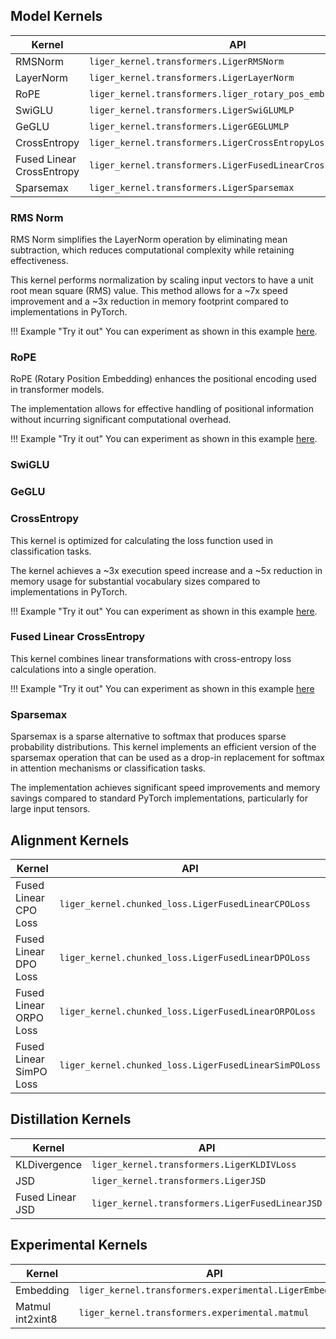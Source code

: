 ## Model Kernels

| **Kernel**                      | **API**                                                     |
|---------------------------------|-------------------------------------------------------------|
| RMSNorm                         | `liger_kernel.transformers.LigerRMSNorm`                    |
| LayerNorm                       | `liger_kernel.transformers.LigerLayerNorm`                  |
| RoPE                            | `liger_kernel.transformers.liger_rotary_pos_emb`            |
| SwiGLU                          | `liger_kernel.transformers.LigerSwiGLUMLP`                  |
| GeGLU                           | `liger_kernel.transformers.LigerGEGLUMLP`                   |
| CrossEntropy                    | `liger_kernel.transformers.LigerCrossEntropyLoss`           |
| Fused Linear CrossEntropy       | `liger_kernel.transformers.LigerFusedLinearCrossEntropyLoss`|
| Sparsemax                       | `liger_kernel.transformers.LigerSparsemax`                  |


### RMS Norm

RMS Norm simplifies the LayerNorm operation by eliminating mean subtraction, which reduces computational complexity while retaining effectiveness. 

This kernel performs normalization by scaling input vectors to have a unit root mean square (RMS) value. This method allows for a ~7x speed improvement and a ~3x reduction in memory footprint compared to
implementations in PyTorch.

!!! Example "Try it out"
    You can experiment as shown in this example [here](https://colab.research.google.com/drive/1CQYhul7MVG5F0gmqTBbx1O1HgolPgF0M?usp=sharing).

### RoPE

RoPE (Rotary Position Embedding) enhances the positional encoding used in transformer models.

The implementation allows for effective handling of positional information without incurring significant computational overhead.

!!! Example "Try it out"
    You can experiment as shown in this example [here](https://colab.research.google.com/drive/1llnAdo0hc9FpxYRRnjih0l066NCp7Ylu?usp=sharing).

### SwiGLU 

### GeGLU 

### CrossEntropy

This kernel is optimized for calculating the loss function used in classification tasks. 

The  kernel achieves a ~3x execution speed increase and a ~5x reduction in memory usage for substantial vocabulary sizes compared to implementations in PyTorch.

!!! Example "Try it out"
    You can experiment as shown in this example [here](https://colab.research.google.com/drive/1WgaU_cmaxVzx8PcdKB5P9yHB6_WyGd4T?usp=sharing).

### Fused Linear CrossEntropy

This kernel combines linear transformations with cross-entropy loss calculations into a single operation.

!!! Example "Try it out"
    You can experiment as shown in this example [here](https://colab.research.google.com/drive/1Z2QtvaIiLm5MWOs7X6ZPS1MN3hcIJFbj?usp=sharing)

### Sparsemax

Sparsemax is a sparse alternative to softmax that produces sparse probability distributions. This kernel implements an efficient version of the sparsemax operation that can be used as a drop-in replacement for softmax in attention mechanisms or classification tasks.

The implementation achieves significant speed improvements and memory savings compared to standard PyTorch implementations, particularly for large input tensors.

## Alignment Kernels

| **Kernel**                      | **API**                                                     |
|---------------------------------|-------------------------------------------------------------|
| Fused Linear CPO Loss           | `liger_kernel.chunked_loss.LigerFusedLinearCPOLoss`       |
| Fused Linear DPO Loss           | `liger_kernel.chunked_loss.LigerFusedLinearDPOLoss`       |
| Fused Linear ORPO Loss          | `liger_kernel.chunked_loss.LigerFusedLinearORPOLoss`      |
| Fused Linear SimPO Loss         | `liger_kernel.chunked_loss.LigerFusedLinearSimPOLoss`     |

## Distillation Kernels

| **Kernel**                      | **API**                                                     |
|---------------------------------|-------------------------------------------------------------|
| KLDivergence                    | `liger_kernel.transformers.LigerKLDIVLoss`                  |
| JSD                             | `liger_kernel.transformers.LigerJSD`                        |
| Fused Linear JSD                  | `liger_kernel.transformers.LigerFusedLinearJSD`             |

## Experimental Kernels

| **Kernel**                      | **API**                                                     |
|---------------------------------|-------------------------------------------------------------|
| Embedding                       | `liger_kernel.transformers.experimental.LigerEmbedding`     |
| Matmul int2xint8                | `liger_kernel.transformers.experimental.matmul` |